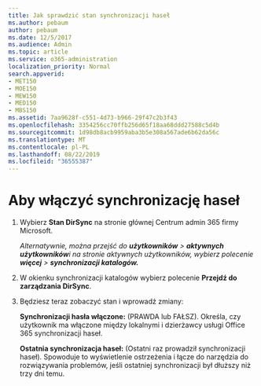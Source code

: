```yaml
---
title: Jak sprawdzić stan synchronizacji haseł
ms.author: pebaum
author: pebaum
ms.date: 12/5/2017
ms.audience: Admin
ms.topic: article
ms.service: o365-administration
localization_priority: Normal
search.appverid:
- MET150
- MOE150
- MEW150
- MED150
- MBS150
ms.assetid: 7aa9628f-c551-4d73-b966-29f47c2b3f43
ms.openlocfilehash: 3354256cc70ffb256d65f18aa68ddd27588c5d4b
ms.sourcegitcommit: 1d98db8acb9959aba3b5e308a567ade6b62da56c
ms.translationtype: MT
ms.contentlocale: pl-PL
ms.lasthandoff: 08/22/2019
ms.locfileid: "36555387"
---
```

# <a name="enable-password-sync"></a>Aby włączyć synchronizację haseł

1.  Wybierz **Stan DirSync** na stronie głównej Centrum admin 365 firmy Microsoft. 
    
     *Alternatywnie, można przejść do **użytkowników** \> **aktywnych użytkowników**i na stronie aktywnych użytkowników, wybierz polecenie **więcej** \> **synchronizacji katalogów.*** 
    
2. W okienku synchronizacji katalogów wybierz polecenie **Przejdź do zarządzania DirSync**. 
    
3. Będziesz teraz zobaczyć stan i wprowadź zmiany:
    
    **Synchronizacji hasła włączone:** (PRAWDA lub FAŁSZ). Określa, czy użytkownik ma włączone między lokalnymi i dzierżawcy usługi Office 365 synchronizacji haseł. 
    
    **Ostatnia synchronizacja haseł:** (Ostatni raz prowadził synchronizacji haseł). Spowoduje to wyświetlenie ostrzeżenia i łącze do narzędzia do rozwiązywania problemów, jeśli ostatniej synchronizacji był dłuższy niż trzy dni temu. 
    

